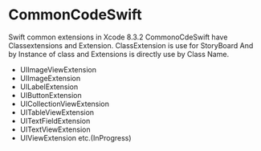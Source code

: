 # CommonCodeSwift
Swift common extensions in Xcode 8.3.2
CommonoCdeSwift have Classextensions and Extension.
ClassExtension is use for StoryBoard And by Instance of class and Extensions is directly use by Class Name.
  * UIImageViewExtension
  * UIImageExtension
  * UILabelExtension
  * UIButtonExtension
  * UICollectionViewExtension
  * UITableViewExtension
  * UITextFieldExtension
  * UITextViewExtension
  * UIViewExtension 
  etc.(InProgress)
